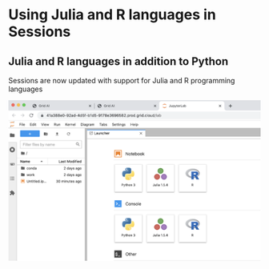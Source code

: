 # Using Julia and R languages in Sessions

## Julia and R languages in addition to Python

Sessions are now updated with support for Julia and R programming languages

![](../../.gitbook/assets/screen-shot-2021-06-14-at-4.52.37-pm.png)

